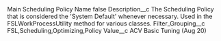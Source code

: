<?xml version="1.0" encoding="UTF-8"?>
<CustomMetadata xmlns="http://soap.sforce.com/2006/04/metadata" xmlns:xsi="http://www.w3.org/2001/XMLSchema-instance" xmlns:xsd="http://www.w3.org/2001/XMLSchema">
    <label>Main Scheduling Policy Name</label>
    <protected>false</protected>
    <values>
        <field>Description__c</field>
        <value xsi:type="xsd:string">The Scheduling Policy that is considered the &apos;System Default&apos; whenever necessary. Used in the FSLWorkProcessUtility method for various classes.</value>
    </values>
    <values>
        <field>Filter_Grouping__c</field>
        <value xsi:type="xsd:string">FSL,Scheduling,Optimizing,Policy</value>
    </values>
    <values>
        <field>Value__c</field>
        <value xsi:type="xsd:string">ACV Basic Tuning (Aug 20)</value>
    </values>
</CustomMetadata>
